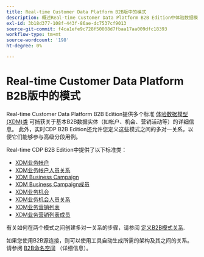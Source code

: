 ```yaml
---
title: Real-time Customer Data Platform B2B版中的模式
description: 概述Real-time Customer Data Platform B2B Edition中体验数据模型(XDM)模式的角色。
exl-id: 3b18d377-108f-443f-86ae-dc7537cf9013
source-git-commit: f4ca1efe9c728f50008d7fbaa17aa009dfc18393
workflow-type: tm+mt
source-wordcount: '198'
ht-degree: 0%

---
```


# Real-time Customer Data Platform B2B版中的模式

Real-time Customer Data Platform B2B Edition提供多个标准 [体验数据模型(XDM)类](../../xdm/schema/composition.md#class) 可捕获关于基本B2B数据实体（如帐户、机会、营销活动等）的详细信息。 此外，实时CDP B2B Edition还允许您定义这些模式之间的多对一关系，以便它们能够参与高级分段用例。

Real-time CDP B2B Edition中提供了以下标准类：

* [XDM业务帐户](../../xdm/classes/b2b/business-account.md)
* [XDM业务帐户人员关系](../../xdm/classes/b2b/business-account-person-relation.md)
* [XDM Business Campaign](../../xdm/classes/b2b/business-campaign.md)
* [XDM Business Campaign成员](../../xdm/classes/b2b/business-campaign-members.md)
* [XDM业务机会](../../xdm/classes/b2b/business-opportunity.md)
* [XDM业务机会人员关系](../../xdm/classes/b2b/business-opportunity-person-relation.md)
* [XDM业务营销列表](../../xdm/classes/b2b/business-marketing-list.md)
* [XDM业务营销列表成员](../../xdm/classes/b2b/business-marketing-list-members.md)

有关如何在两个模式之间创建多对一关系的步骤，请参阅 [定义B2B模式关系](../../xdm/tutorials/relationship-b2b.md).

如果您使用B2B源连接，则可以使用工具自动生成所需的架构及其之间的关系。 请参阅 [B2B命名空间](../../sources/connectors/adobe-applications/marketo/marketo-namespaces.md) （详细信息）。
